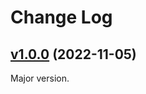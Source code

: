 # Change Log

## [v1.0.0](https://github.com/thewizardplusplus/git-earliest-date/tree/v1.0.0) (2022-11-05)

Major version.
